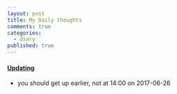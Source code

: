 ```yaml
---
layout: post
title: My Daily thoughts
comments: true
categories:
  - diary
published: true
---
```


#### [Updating](http://prose.io/#muyun/muyun.github.io/edit/master/_posts/2017-06-26-mythoughts.md)

* you should get up earlier, not at 14:00 on 2017-06-26
